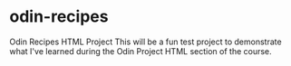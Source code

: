 # odin-recipes
Odin Recipes HTML Project
This will be a fun test project to demonstrate what I've learned during the Odin Project HTML section of the course.